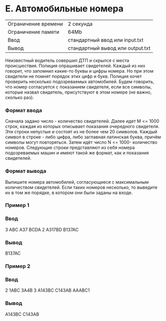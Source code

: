 # E. Автомобильные номера
|  |  |
|--|--|
|Ограничение времени | 2 секунда |
|Ограничение памяти | 64Mb|
|Ввод | стандартный ввод или input.txt|
|Вывод | стандартный вывод или output.txt|

Неизвестный водитель совершил ДТП и скрылся с места происшествия. Полиция опрашивает свидетелей. Каждый из них говорит, что запомнил какие-то буквы и цифры номера. Но при этом свидетели не помнят порядок этих цифр и букв. Полиция хочет проверить несколько подозреваемых автомобилей. Будем говорить, что номер согласуется с показанием свидетеля, если все символы, которые назвал свидетель, присутствуют в этом номере (не важно, сколько раз).

### Формат ввода
Сначала задано число  - количество свидетелей. Далее идет M <= 1000 строк, каждая из которых описывает показания очередного свидетеля. Эти строки непустые и состоят из не более чем 20 символов. Каждый символ в строке - либо цифра, либо заглавная латинская буква, причём символы могут повторяться.
Затем идёт число  N <= 1000- количество номеров. Следующие строки представляют из себя номера подозреваемых машин и имеют такой же формат, как и показания свидетелей.

### Формат вывода
Выпишите номера автомобилей, согласующиеся с максимальным количеством свидетелей. Если таких номеров несколько, то выведите их в том же порядке, в котором они были заданы на входе.

### Пример 1

### Ввод
3
ABC
A37
BCDA
2
A317BD
B137AC

### Вывод
B137AC

### Пример 2

### Ввод
2
1ABC
3A4B
3
A143BC
C143AB
AAABC1


### Вывод
A143BC
C143AB

